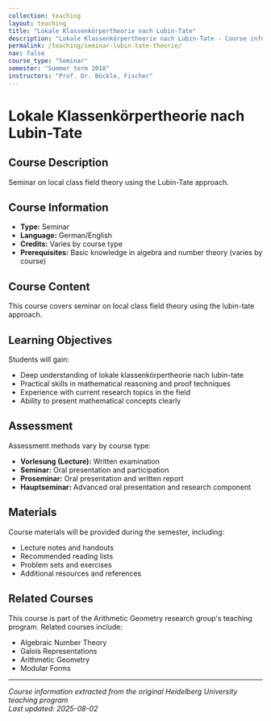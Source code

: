 ```yaml
---
collection: teaching
layout: teaching
title: "Lokale Klassenkörpertheorie nach Lubin-Tate"
description: "Lokale Klassenkörpertheorie nach Lubin-Tate - Course information and materials."
permalink: /teaching/seminar-lubin-tate-theorie/
nav: false
course_type: "Seminar"
semester: "Summer term 2018"
instructors: "Prof. Dr. Böckle, Fischer"
---
```


# Lokale Klassenkörpertheorie nach Lubin-Tate

## Course Description 

Seminar on local class field theory using the Lubin-Tate approach.

## Course Information 

- **Type:** Seminar
- **Language:** German/English
- **Credits:** Varies by course type
- **Prerequisites:** Basic knowledge in algebra and number theory (varies by course)

## Course Content 

This course covers seminar on local class field theory using the lubin-tate approach.

## Learning Objectives 

Students will gain:
- Deep understanding of lokale klassenkörpertheorie nach lubin-tate
- Practical skills in mathematical reasoning and proof techniques
- Experience with current research topics in the field
- Ability to present mathematical concepts clearly

## Assessment 

Assessment methods vary by course type:
- **Vorlesung (Lecture):** Written examination
- **Seminar:** Oral presentation and participation
- **Proseminar:** Oral presentation and written report
- **Hauptseminar:** Advanced oral presentation and research component

## Materials 

Course materials will be provided during the semester, including:
- Lecture notes and handouts
- Recommended reading lists
- Problem sets and exercises
- Additional resources and references

## Related Courses 

This course is part of the Arithmetic Geometry research group's teaching program. Related courses include:
- Algebraic Number Theory
- Galois Representations
- Arithmetic Geometry
- Modular Forms

---

*Course information extracted from the original Heidelberg University teaching program*  
*Last updated: 2025-08-02*